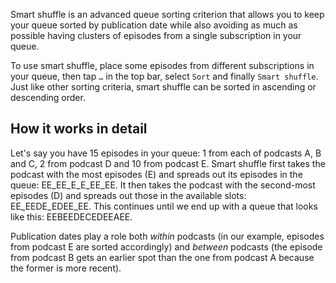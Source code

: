 Smart shuffle is an advanced queue sorting criterion that allows you to keep your queue sorted by publication date while also avoiding as much as possible having clusters of episodes from a single subscription in your queue.

To use smart shuffle, place some episodes from different subscriptions in your queue, then tap `…` in the top bar, select `Sort` and finally `Smart shuffle`.
Just like other sorting criteria, smart shuffle can be sorted in ascending or descending order.

## How it works in detail

Let's say you have 15 episodes in your queue: 1 from each of podcasts A, B and C, 2 from podcast D and 10 from podcast E. Smart shuffle first takes the podcast with the most episodes (E) and spreads out its episodes in the queue: EE_EE_E_E_EE_EE. It then takes the podcast with the second-most episodes (D) and spreads out those in the available slots: EE_EEDE_EDEE_EE. This continues until we end up with a queue that looks like this: EEBEEDECEDEEAEE.

Publication dates play a role both _within_ podcasts (in our example, episodes from podcast E are sorted accordingly) and _between_ podcasts (the episode from podcast B gets an earlier spot than the one from podcast A because the former is more recent).
